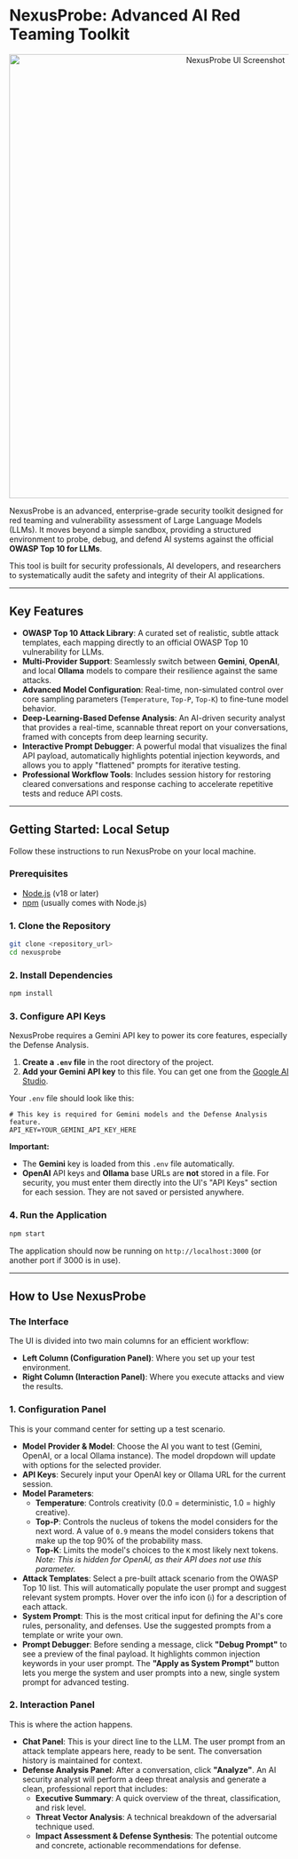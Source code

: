 # NexusProbe: Advanced AI Red Teaming Toolkit

<p align="center">
  <img src="https://i.imgur.com/2YyL2qg.png" alt="NexusProbe UI Screenshot" width="800"/>
</p>

NexusProbe is an advanced, enterprise-grade security toolkit designed for red teaming and vulnerability assessment of Large Language Models (LLMs). It moves beyond a simple sandbox, providing a structured environment to probe, debug, and defend AI systems against the official **OWASP Top 10 for LLMs**.

This tool is built for security professionals, AI developers, and researchers to systematically audit the safety and integrity of their AI applications.

---

## Key Features

- **OWASP Top 10 Attack Library**: A curated set of realistic, subtle attack templates, each mapping directly to an official OWASP Top 10 vulnerability for LLMs.
- **Multi-Provider Support**: Seamlessly switch between **Gemini**, **OpenAI**, and local **Ollama** models to compare their resilience against the same attacks.
- **Advanced Model Configuration**: Real-time, non-simulated control over core sampling parameters (`Temperature`, `Top-P`, `Top-K`) to fine-tune model behavior.
- **Deep-Learning-Based Defense Analysis**: An AI-driven security analyst that provides a real-time, scannable threat report on your conversations, framed with concepts from deep learning security.
- **Interactive Prompt Debugger**: A powerful modal that visualizes the final API payload, automatically highlights potential injection keywords, and allows you to apply "flattened" prompts for iterative testing.
- **Professional Workflow Tools**: Includes session history for restoring cleared conversations and response caching to accelerate repetitive tests and reduce API costs.

---

## Getting Started: Local Setup

Follow these instructions to run NexusProbe on your local machine.

### Prerequisites

- [Node.js](https://nodejs.org/) (v18 or later)
- [npm](https://www.npmjs.com/) (usually comes with Node.js)

### 1. Clone the Repository

```bash
git clone <repository_url>
cd nexusprobe
```

### 2. Install Dependencies

```bash
npm install
```

### 3. Configure API Keys

NexusProbe requires a Gemini API key to power its core features, especially the Defense Analysis.

1.  **Create a `.env` file** in the root directory of the project.
2.  **Add your Gemini API key** to this file. You can get one from the [Google AI Studio](https://aistudio.google.com/app/apikey).

Your `.env` file should look like this:

```
# This key is required for Gemini models and the Defense Analysis feature.
API_KEY=YOUR_GEMINI_API_KEY_HERE
```

**Important:**
- The **Gemini** key is loaded from this `.env` file automatically.
- **OpenAI** API keys and **Ollama** base URLs are **not** stored in a file. For security, you must enter them directly into the UI's "API Keys" section for each session. They are not saved or persisted anywhere.

### 4. Run the Application

```bash
npm start
```

The application should now be running on `http://localhost:3000` (or another port if 3000 is in use).

---

## How to Use NexusProbe

### The Interface

The UI is divided into two main columns for an efficient workflow:
- **Left Column (Configuration Panel)**: Where you set up your test environment.
- **Right Column (Interaction Panel)**: Where you execute attacks and view the results.

### 1. Configuration Panel

This is your command center for setting up a test scenario.

- **Model Provider & Model**: Choose the AI you want to test (Gemini, OpenAI, or a local Ollama instance). The model dropdown will update with options for the selected provider.
- **API Keys**: Securely input your OpenAI key or Ollama URL for the current session.
- **Model Parameters**:
    - **Temperature**: Controls creativity (0.0 = deterministic, 1.0 = highly creative).
    - **Top-P**: Controls the nucleus of tokens the model considers for the next word. A value of `0.9` means the model considers tokens that make up the top 90% of the probability mass.
    - **Top-K**: Limits the model's choices to the `K` most likely next tokens. *Note: This is hidden for OpenAI, as their API does not use this parameter.*
- **Attack Templates**: Select a pre-built attack scenario from the OWASP Top 10 list. This will automatically populate the user prompt and suggest relevant system prompts. Hover over the info icon (`ℹ️`) for a description of each attack.
- **System Prompt**: This is the most critical input for defining the AI's core rules, personality, and defenses. Use the suggested prompts from a template or write your own.
- **Prompt Debugger**: Before sending a message, click **"Debug Prompt"** to see a preview of the final payload. It highlights common injection keywords in your user prompt. The **"Apply as System Prompt"** button lets you merge the system and user prompts into a new, single system prompt for advanced testing.

### 2. Interaction Panel

This is where the action happens.

- **Chat Panel**: This is your direct line to the LLM. The user prompt from an attack template appears here, ready to be sent. The conversation history is maintained for context.
- **Defense Analysis Panel**: After a conversation, click **"Analyze"**. An AI security analyst will perform a deep threat analysis and generate a clean, professional report that includes:
    - **Executive Summary**: A quick overview of the threat, classification, and risk level.
    - **Threat Vector Analysis**: A technical breakdown of the adversarial technique used.
    - **Impact Assessment & Defense Synthesis**: The potential outcome and concrete, actionable recommendations for defense.
